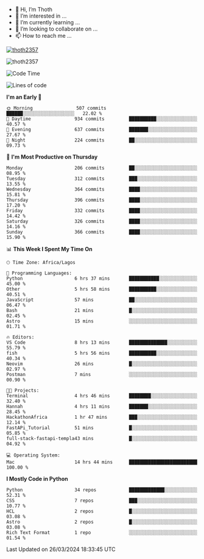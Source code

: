 <!---
thoth2357/thoth2357 is a ✨ special ✨ repository because its `README.md` (this file) appears on your GitHub profile.
You can click the Preview link to take a look at your changes.
--->

- 👋 Hi, I’m Thoth
- 👀 I’m interested in ...
- 🌱 I’m currently learning ...
- 💞️ I’m looking to collaborate on ...
- 📫 How to reach me ...


<p align="left"> <a href="https://github.com/ryo-ma/github-profile-trophy"><img src="https://github-profile-trophy.vercel.app/?username=thoth2357&row=1&theme=gruvbox" alt="thoth2357" /></a> </p>
<p align="left"> <img src="https://komarev.com/ghpvc/?username=thoth2357&label=Profile%20views&color=0e75b6&style=flat" alt="thoth2357" /> </p>

<!--START_SECTION:waka-->
![Code Time](http://img.shields.io/badge/Code%20Time-2%2C803%20hrs%2047%20mins-blue)

![Lines of code](https://img.shields.io/badge/From%20Hello%20World%20I%27ve%20Written-31.0%20million%20lines%20of%20code-blue)

**I'm an Early 🐤** 

```text
🌞 Morning                507 commits         ██████░░░░░░░░░░░░░░░░░░░   22.02 % 
🌆 Daytime                934 commits         ██████████░░░░░░░░░░░░░░░   40.57 % 
🌃 Evening                637 commits         ███████░░░░░░░░░░░░░░░░░░   27.67 % 
🌙 Night                  224 commits         ██░░░░░░░░░░░░░░░░░░░░░░░   09.73 % 
```
📅 **I'm Most Productive on Thursday** 

```text
Monday                   206 commits         ██░░░░░░░░░░░░░░░░░░░░░░░   08.95 % 
Tuesday                  312 commits         ███░░░░░░░░░░░░░░░░░░░░░░   13.55 % 
Wednesday                364 commits         ████░░░░░░░░░░░░░░░░░░░░░   15.81 % 
Thursday                 396 commits         ████░░░░░░░░░░░░░░░░░░░░░   17.20 % 
Friday                   332 commits         ████░░░░░░░░░░░░░░░░░░░░░   14.42 % 
Saturday                 326 commits         ████░░░░░░░░░░░░░░░░░░░░░   14.16 % 
Sunday                   366 commits         ████░░░░░░░░░░░░░░░░░░░░░   15.90 % 
```


📊 **This Week I Spent My Time On** 

```text
🕑︎ Time Zone: Africa/Lagos

💬 Programming Languages: 
Python                   6 hrs 37 mins       ███████████░░░░░░░░░░░░░░   45.00 % 
Other                    5 hrs 58 mins       ██████████░░░░░░░░░░░░░░░   40.51 % 
JavaScript               57 mins             ██░░░░░░░░░░░░░░░░░░░░░░░   06.47 % 
Bash                     21 mins             █░░░░░░░░░░░░░░░░░░░░░░░░   02.45 % 
Astro                    15 mins             ░░░░░░░░░░░░░░░░░░░░░░░░░   01.71 % 

🔥 Editors: 
VS Code                  8 hrs 13 mins       ██████████████░░░░░░░░░░░   55.79 % 
fish                     5 hrs 56 mins       ██████████░░░░░░░░░░░░░░░   40.34 % 
Neovim                   26 mins             █░░░░░░░░░░░░░░░░░░░░░░░░   02.97 % 
Postman                  7 mins              ░░░░░░░░░░░░░░░░░░░░░░░░░   00.90 % 

🐱‍💻 Projects: 
Terminal                 4 hrs 46 mins       ████████░░░░░░░░░░░░░░░░░   32.40 % 
Hannah                   4 hrs 11 mins       ███████░░░░░░░░░░░░░░░░░░   28.45 % 
HackathonAfrica          1 hr 47 mins        ███░░░░░░░░░░░░░░░░░░░░░░   12.14 % 
FastAPi_Tutorial         51 mins             █░░░░░░░░░░░░░░░░░░░░░░░░   05.85 % 
full-stack-fastapi-templa43 mins             █░░░░░░░░░░░░░░░░░░░░░░░░   04.92 % 

💻 Operating System: 
Mac                      14 hrs 44 mins      █████████████████████████   100.00 % 
```

**I Mostly Code in Python** 

```text
Python                   34 repos            █████████████░░░░░░░░░░░░   52.31 % 
CSS                      7 repos             ███░░░░░░░░░░░░░░░░░░░░░░   10.77 % 
HCL                      2 repos             █░░░░░░░░░░░░░░░░░░░░░░░░   03.08 % 
Astro                    2 repos             █░░░░░░░░░░░░░░░░░░░░░░░░   03.08 % 
Rich Text Format         1 repo              ░░░░░░░░░░░░░░░░░░░░░░░░░   01.54 % 
```




 Last Updated on 26/03/2024 18:33:45 UTC
<!--END_SECTION:waka-->
<!--![](http://github-profile-summary-cards.vercel.app/api/cards/profile-details?username=thoth2357&theme=2077)

![](http://github-profile-summary-cards.vercel.app/api/cards/stats?username=thoth2357&theme=2077)![](http://github-profile-summary-cards.vercel.app/api/cards/productive-time?username=thoth2357&theme=2077&utcOffset=8) -->
